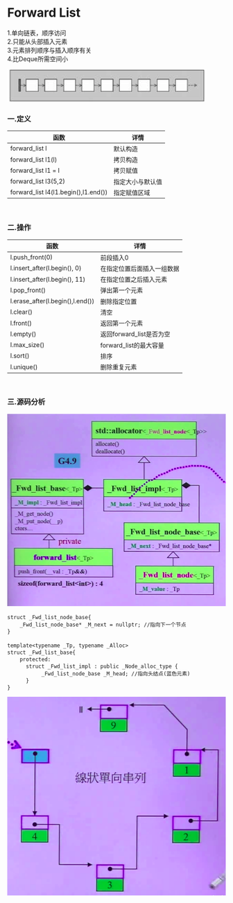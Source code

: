 # Forward List

1.单向链表，顺序访问<br>
2.只能从头部插入元素<br>
3.元素排列顺序与插入顺序有关<br>
4.比Deque所需空间小

![](../../img/11.png)

### 一.定义

函数|详情
--|--
forward_list<int> l|默认构造
forward_list<int> l1(l)|拷贝构造
forward_list<int> l1 = l|拷贝赋值
forward_list<int> l3(5,2)|指定大小与默认值
forward_list<int> l4(l1.begin(),l1.end())|指定赋值区域

<br>

### 二.操作

函数|详情
--|--
l.push_front(0)|前段插入0
l.insert_after(l.begin(), 0)|在指定位置后面插入一组数据
l.insert_after(l.begin(), 11)|在指定位置之后插入元素
l.pop_front()|弹出第一个元素
l.erase_after(l.begin(),l.end())|删除指定位置
l.clear()|清空
l.front()|返回第一个元素
l.empty()|返回forward_list是否为空
l.max_size()|forward_list的最大容量
l.sort()|排序
l.unique()|删除重复元素

<br>

### 三.源码分析

![](../../img/12.png)

```
struct _Fwd_list_node_base{
    _Fwd_list_node_base* _M_next = nullptr; //指向下一个节点
}

template<typename _Tp, typename _Alloc>
struct _Fwd_list_base{
    protected:
      struct _Fwd_list_impl : public _Node_alloc_type {
	       _Fwd_list_node_base _M_head; //指向头结点(蓝色元素)
      }
}
```

![](../../img/13.png)
